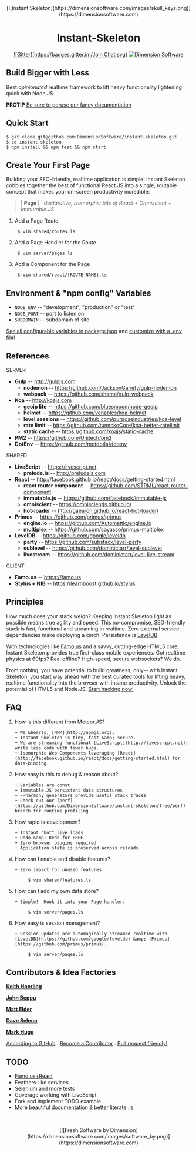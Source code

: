<center>
[![Instant Skeleton](https://dimensionsoftware.com/images/skull_keys.png)](https://dimensionsoftware.com)

Instant-Skeleton
================
[![Gitter](https://badges.gitter.im/Join
Chat.svg)](https://gitter.im/DimensionSoftware/instant-skeleton?utm_source=badge&utm_medium=badge&utm_campaign=pr-badge&utm_content=badge) [![Dimension Software](http://img.shields.io/badge/HTML-5-blue.svg?style=flat)](https://dimensionsoftware.com)
</center>

Build Bigger with Less
----------------------
Best _opinionated_ realtime framework to lift heavy functionality lightening quick with Node.JS

**PROTIP** [Be sure to peruse our fancy documentation](http://dimensionsoftware.github.io/instant-skeleton)

## Quick Start

    $ git clone git@github.com:DimensionSoftware/instant-skeleton.git
    $ cd instant-skeleton
    $ npm install && npm test && npm start

## Create Your First Page

Building your SEO-friendly, realtime application is simple!  Instant Skeleton cobbles together the best of functional
React.JS into a single, routable concept that makes your on-screen productivity incredible:

>  | **Page** | &nbsp; *declarative, isomorphic bits of React + Omniscient + Immutable.JS*

1. Add a Page Route

        $ vim shared/routes.ls

2. Add a Page Handler for the Route

        $ vim server/pages.ls

3. Add a Component for the Page

        $ vim shared/react/[ROUTE-NAME].ls

## Environment &amp; "npm config" Variables
* `NODE_ENV`  -- "development", "production" or "test"
* `NODE_PORT` -- port to listen on
* `SUBDOMAIN` -- subdomain of site

[See all configurable variables in package.json](https://github.com/DimensionSoftware/instant-skeleton/blob/master/package.json#L48-L91) and [customize with a .env file](https://github.com/motdotla/dotenv)!

## References

SERVER

* **Gulp** -- http://gulpjs.com
    * **nodemon** --  https://github.com/JacksonGariety/gulp-nodemon
    * **webpack** -- https://github.com/shama/gulp-webpack
* **Koa** -- http://koajs.com
    * **geoip lite** -- https://github.com/bluesmoon/node-geoip
    * **helmet** -- https://github.com/venables/koa-helmet
    * **level sessions** -- https://github.com/purposeindustries/koa-level
    * **rate limit** -- https://github.com/tunnckoCore/koa-better-ratelimit
    * **static cache** -- https://github.com/koajs/static-cache
* **PM2** -- https://github.com/Unitech/pm2
* **DotEnv** -- https://github.com/motdotla/dotenv

SHARED

* **LiveScript** -- https://livescript.net
    * **prelude.ls** -- http://preludels.com
* **React** -- http://facebook.github.io/react/docs/getting-started.html
    * **react router component** -- https://github.com/STRML/react-router-component
    * **immutable.js** -- https://github.com/facebook/immutable-js
    * **omniscient** -- https://omniscientjs.github.io/
    * **hot-loader** -- http://gaearon.github.io/react-hot-loader/
* **Primus** -- https://github.com/primus/primus
    * **engine.io** -- https://github.com/Automattic/engine.io
    * **multiplex** -- https://github.com/cayasso/primus-multiplex
* **LevelDB** -- https://github.com/google/leveldb
    * **party** -- https://github.com/substack/level-party
    * **sublevel** -- https://github.com/dominictarr/level-sublevel
    * **livestream** -- https://github.com/dominictarr/level-live-stream

CLIENT

* **Famo.us** -- https://famo.us
* **Stylus + NIB** -- https://learnboost.github.io/stylus

## Principles

How much does your stack weigh?  Keeping Instant Skeleton light as possible means true agility and speed.  This
no-compromise, SEO-friendly stack is fast, functional and streaming in realtime.  Zero external service
dependencies make deploying a cinch.  Persistence is [LevelDB](https://github.com/google/leveldb).

With technologies like [Famo.us](https://famou.us) and a savvy, cutting-edge HTML5 core, Instant Skeleton provides true
first-class mobile experiences.  Got realtime physics at 60fps?  Real offline?  High-speed, secure websockets?  We do.

From nothing, you have potential to build greatness; only-- with Instant Skeleton, you start way ahead with the best
curated tools for lifting heavy, realtime functionality into the browser with insane productivity.  Unlock the
potential of HTML5 and Node.JS.  [Start hacking now!](https://github.com/DimensionSoftware/instant-skeleton/fork)

## FAQ

1. How is this different from Meteor.JS?

       + We &hearts; [NPM](http://npmjs.org).
       + Instant Skeleton is tiny, fast &amp; secure.
       + We are streaming functional [LiveScript](http://livescript.net): write less code with fewer bugs.
       + Isomorphic Web Components leveraging [React](http://facebook.github.io/react/docs/getting-started.html) for data-binding.

2. How easy is this to debug &amp; reason about?

       + Variables are const
       + Immutable.JS persistent data structures
       + --harmony generators provide useful stack traces
       + Check out our [perf](https://github.com/DimensionSoftware/instant-skeleton/tree/perf) branch for runtime profiling

3. How rapid is development?

       + Instant "hot" live loads
       + Undo &amp; Redo for FREE
       + Zero browser plugins required
       + Application state is preserved across reloads

4. How can I enable and disable features?

       + Zero impact for unused features

            $ vim shared/features.ls

5. How can I add my own data store?

       + Simple!  Hook it into your Page handler:

            $ vim server/pages.ls

6. How easy is session management?

       + Session updates are automagically streamed realtime with [LevelDB](https://github.com/google/leveldb) &amp; [Primus](https://github.com/primus/primus).

            $ vim server/pages.ls


## Contributors &amp; Idea Factories

[**Keith Hoerling**](https://github.com/khoerling)

[**John Beppu**](https://github.com/beppu)

[**Matt Elder**](https://github.com/dreamcodez)

[**Dave Seleno**](https://github.com/onelesd)

[**Mark Huge**](https://github.com/markhuge)


[According to GitHub](https://github.com/DimensionSoftware/instant-skeleton/graphs/contributors) . [Become a Contributor](https://github.com/DimensionSoftware/instant-skeleton/fork) .  [Pull request friendly!](https://github.com/DimensionSoftware/instant-skeleton/fork)

## TODO

* [Famo.us+React](https://github.com/Famous/famous-react/issues)
* Feathers-like services
* Selenium and more tests
* Coverage working with LiveScript
* Fork and implement TODO example
* More beautiful documentation &amp; better literate .ls

&nbsp;

<center>
[![Fresh Software by Dimension](https://dimensionsoftware.com/images/software_by.png)](https://dimensionsoftware.com)
</center>
